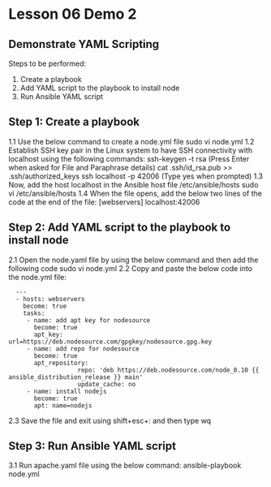 # Lesson 06 Demo 2
## Demonstrate YAML Scripting

Steps to be performed:
1. Create a playbook
2. Add YAML script to the playbook to install node
3. Run Ansible YAML script

## Step 1: Create a playbook
1.1 Use the below command to create a node.yml file
    sudo vi node.yml
1.2 Establish SSH key pair in the Linux system to have SSH connectivity with localhost using the following commands:
    ssh-keygen -t rsa (Press Enter when asked for File and Paraphrase details)
    cat .ssh/id_rsa.pub >> .ssh/authorized_keys
    ssh localhost -p 42006 (Type yes when prompted)
1.3 Now, add the host localhost in the Ansible host file /etc/ansible/hosts
    sudo vi /etc/ansible/hosts
1.4 When the file opens, add the below two lines of the code at the end of the file:
    [webservers]
    localhost:42006

## Step 2: Add YAML script to the playbook to install node
2.1 Open the node.yaml file by using the below command and then add the following code
    sudo vi node.yml
2.2 Copy and paste the below code into the node.yml file:
  
  ```
    ---
    - hosts: webservers
      become: true
      tasks:
       - name: add apt key for nodesource
         become: true
         apt_key: url=https://deb.nodesource.com/gpgkey/nodesource.gpg.key
       - name: add repo for nodesource
         become: true
         apt_repository:
                     repo: 'deb https://deb.nodesource.com/node_0.10 {{ ansible_distribution_release }} main'
                     update_cache: no
       - name: install nodejs
         become: true
         apt: name=nodejs
```
2.3 Save the file and exit using shift+esc+: and then type wq

## Step 3: Run Ansible YAML script
3.1 Run apache.yaml file using the below command:
    ansible-playbook node.yml
